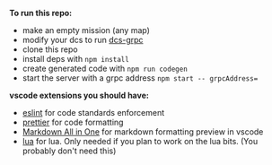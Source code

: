 **To run this repo:**

- make an empty mission (any map)
- modify your dcs to run [dcs-grpc](https://github.com/DCS-gRPC/rust-server)
- clone this repo
- install deps with `npm install`
- create generated code with `npm run codegen`
- start the server with a grpc address `npm start -- grpcAddress=`

**vscode extensions you should have:**

- [eslint](https://marketplace.visualstudio.com/items?itemName=dbaeumer.vscode-eslint) for code standards enforcement
- [prettier](https://marketplace.visualstudio.com/items?itemName=esbenp.prettier-vscode) for code formatting
- [Markdown All in One](https://marketplace.visualstudio.com/items?itemName=yzhang.markdown-all-in-one) for markdown formatting preview in vscode
- [lua](https://marketplace.visualstudio.com/items?itemName=sumneko.lua) for lua. Only needed if you plan to work on the lua bits. (You probably don't need this)
